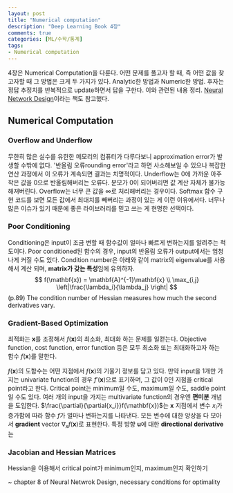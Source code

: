 ```yaml
---
layout: post
title: "Numerical computation"
description: "Deep Learning Book 4장"
comments: true
categories: [ML/수학/통계]
tags:
- Numerical computation
---
```




4장은 Numerical Computation을 다룬다. 어떤 문제를 풀고자 할 때, 즉 어떤 값을 찾고자할 때 그 방법은 크게 두 가지가 있다. Analytic한 방법과 Numeric한 방법. 후자는 정답 추정치를 반복적으로 update하면서 답을 구한다. 이와 관련된 내용 정리. [Neural Network Design](http://hagan.okstate.edu/NNDesign.pdf)이라는 책도 참고했다. 



## Numerical Computation

### Overflow and Underflow

무한히 많은 실수를 유한한 메모리의 컴퓨터가 다루다보니 approximation error가 발생할 수밖에 없다. '반올림 오류rounding error'라고 하면 사소해보일 수 있으나 복잡한 연산 과정에서 이 오류가 계속되면 결과는 치명적이다. Underflow는 0에 가까운 아주 작은 값을 0으로 반올림해버리는 오류다. 분모가 0이 되어버리면 값 계산 자체가 불가능해져버린다. Overflow는 너무 큰 값을 $\infty​$로 처리해버리는 경우이다. Softmax 함수 구현 코드를 보면 모든 값에서 최대치를  빼버리는 과정이 있는 게 이런 이유에서다. 너무나 많은 이슈가 있기 때문에 좋은 라이브러리를 믿고 쓰는 게 현명한 선택이다. 

### Poor Conditioning

Conditioning은 input이 조금 변할 때 함수값이 얼마나 빠르게 변하는지를 알려주는 척도이다. Poor conditioned된 함수의 경우, input의 반올림 오류가 output에서는 엄청나게 커질 수도 있다. Condition number은 아래와 같이 matrix의 eigenvalue를 사용해서 계산 되며, **matrix가 갖는 특성**임에 유의하자.
$$
f(\mathbf{x}) = \mathbf{A}^{-1}\mathbf{x} \\
\max_{i,j} \left|\frac{\lambda_i}{\lambda_j} \right|
$$
(p.89) The condition number of Hessian measures how much the second derivatives vary.

### Gradient-Based Optimization

최적화는 $\mathbf{x}$를 조정해서 $f(\mathbf{x})$의 최소화, 최대화 하는 문제를 일컫는다. Objective function, cost function, error function 등은 모두 최소화 또는 최대화하고자 하는 함수 $f(\mathbf{x})$를 말한다. 

$f(\mathbf{x})$의 도함수는 어떤 지점에서 $f(\mathbf{x})$의 기울기 정보를 담고 있다. 만약 input을 1개만 가지는 univariate function의 경우 $f'(\mathbf{x})$으로 표기하며, 그 값이 0인 지점을 critical point라고 한다. Critical point는 minimum일 수도, maximum일 수도, saddle point일 수도 있다. 여러 개의 input을 가지는 multivariate function의 경우엔 **편미분** 개념을 도입한다. $\frac{\partial}{\partial{x_i}}f(\mathbf{x})$는 $\mathbf{x}$ 지점에서 변수 $x_i$가 증가함에 따라 함수 $f$가 얼마나 변하는지를 나타낸다. 모든 변수에 대한 양상을 다 모아서 **gradient** vector $\nabla_{x}f(\mathbf{x})$로 표현한다. 특정 방향 $\mathbf{u}$에 대한 **directional derivative**는 

###  Jacobian and Hessian Matrices

Hessian을 이용해서 critical point가 minimum인지, maximum인지 확인하기

~ chapter 8 of Neural Netwrok Design, necessary conditions for optimality